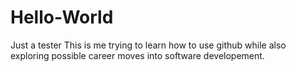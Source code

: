 # Hello-World
Just a tester
This is me trying to learn how to use github while also exploring possible career moves into software developement.
